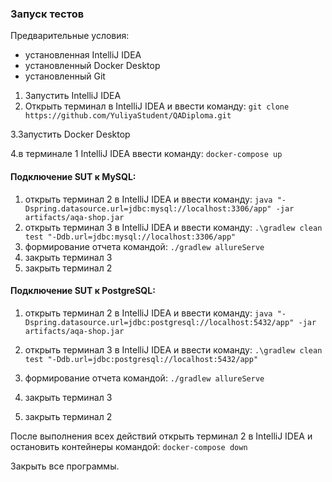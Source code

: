 ### Запуск тестов 

Предварительные условия:

- установленная IntelliJ IDEA
- установленный Docker Desktop
- установленный Git

1. Запустить IntelliJ IDEA
2. Открыть терминал в IntelliJ IDEA и ввести команду:
`git clone https://github.com/YuliyaStudent/QADiploma.git`

3.Запустить Docker Desktop

4.в терминале 1 IntelliJ IDEA ввести команду: `docker-compose up`

#### Подключение SUT к MySQL:
1. открыть терминал 2 в IntelliJ IDEA и ввести команду:  `java "-Dspring.datasource.url=jdbc:mysql://localhost:3306/app" -jar artifacts/aqa-shop.jar`
2. открыть терминал 3 в IntelliJ IDEA и ввести команду: `.\gradlew clean test "-Ddb.url=jdbc:mysql://localhost:3306/app" `
3. формирование отчета командой: `./gradlew allureServe`
4. закрыть терминал 3
5. закрыть терминал 2

#### Подключение SUT к PostgreSQL:

1. открыть терминал 2  в IntelliJ IDEA и ввести команду: `java "-Dspring.datasource.url=jdbc:postgresql://localhost:5432/app" -jar artifacts/aqa-shop.jar`

2. открыть терминал 3 в IntelliJ IDEA и ввести команду: `.\gradlew clean test "-Ddb.url=jdbc:postgresql://localhost:5432/app" ` 

3. формирование отчета командой: `./gradlew allureServe`
4. закрыть терминал 3
5. закрыть терминал 2

После выполнения всех действий открыть терминал 2 в IntelliJ IDEA и остановить контейнеры командой: `docker-compose down`

Закрыть все программы.









